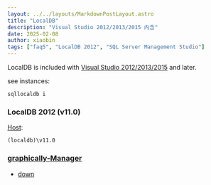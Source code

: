 ```yaml
---
layout: ../../layouts/MarkdownPostLayout.astro
title: "LocalDB"
description: "Visual Studio 2012/2013/2015 内含"
date: 2025-02-08
author: xiaobin
tags: ["faq5", "LocalDB 2012", "SQL Server Management Studio"]
---
```


LocalDB is included with [Visual Studio 2012/2013/2015](https://learn.microsoft.com/en-us/archive/blogs/sqlexpress/introducing-localdb-an-improved-sql-express) and later.

see instances:
```
sqllocaldb i
```
### LocalDB 2012 (v11.0)
[Host](https://stackoverflow.com/questions/26007913/the-specified-localdb-instance-does-not-exist):
```
(localdb)\v11.0
```

### [graphically-Manager](https://docs.microsoft.com/en-us/sql/ssms)
- [down](https://aka.ms/ssmsfullsetup)
